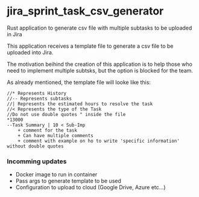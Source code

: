 # jira_sprint_task_csv_generator
Rust application to generate csv file with multiple subtasks to be uploaded in Jira

This application receives a template file to generate a csv file to be uploaded into Jira.

The motivation beihind the creation of this application is to help those who need to implement multiple subtsks, but the option is blocked for the team.

As already mentioned, the template file will looke like this:

```
//* Represents History 
//-- Represents subtasks
//| Represents the estimated hours to resolve the task
//< Represents the type of the Task
//Do not use double quotes " inside the file
*13000
--Task Summary | 10 < Sub-Imp
	+ comment for the task
	+ Can have multiple comments
	+ comment with example on ho to write 'specific information' without double quotes
```

### Incomming updates
* Docker image to run in container
* Pass args to generate template to be used
* Configuration to upload to cloud (Google Drive, Azure etc...)

